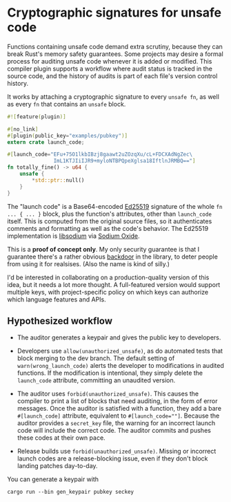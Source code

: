 # Cryptographic signatures for unsafe code

Functions containing unsafe code demand extra scrutiny, because they can break
Rust's memory safety guarantees.  Some projects may desire a formal process for
auditing unsafe code whenever it is added or modified.  This compiler plugin
supports a workflow where audit status is tracked in the source code, and the
history of audits is part of each file's version control history.

It works by attaching a cryptographic signature to every `unsafe fn`, as well
as every `fn` that contains an `unsafe` block.

```rust
#![feature(plugin)]

#[no_link]
#[plugin(public_key="examples/pubkey")]
extern crate launch_code;

#[launch_code="EFu+75O1lkbIBzj8gaawt2uZOzqXu/cL+FDCXAdNgZec\
               ImL1KTJIiIJR9+myloNTBPQpeXglsa18IftlnJRMBQ=="]
fn totally_fine() -> u64 {
    unsafe {
        *std::ptr::null()
    }
}
```

The "launch code" is a Base64-encoded [Ed25519][] signature of the whole `fn
... { ... }` block, plus the function's attributes, other than `launch_code`
itself.  This is computed from the original source files, so it authenticates
comments and formatting as well as the code's behavior.  The Ed25519
implementation is [libsodium][] via [Sodium Oxide][].

[Ed25519]:      http://ed25519.cr.yp.to/
[libsodium]:    https://github.com/jedisct1/libsodium
[Sodium Oxide]: https://github.com/dnaq/sodiumoxide

This is a **proof of concept only**.  My only security guarantee is that I
guarantee there's a rather obvious [backdoor][] in the library, to deter people
from using it for realsises.  (Also the name is kind of silly.)

[backdoor]: http://arstechnica.com/tech-policy/2013/12/launch-code-for-us-nukes-was-00000000-for-20-years/

I'd be interested in collaborating on a production-quality version of this
idea, but it needs a lot more thought.  A full-featured version would support
multiple keys, with project-specific policy on which keys can authorize which
language features and APIs.

## Hypothesized workflow

* The auditor generates a keypair and gives the public key to developers.

* Developers use `allow(unauthorized_unsafe)`, as do automated tests that block
  merging to the dev branch.  The default setting of `warn(wrong_launch_code)`
  alerts the developer to modifications in audited functions.  If the
  modification is intentional, they simply delete the `launch_code` attribute,
  committing an unaudited version.

* The auditor uses `forbid(unauthorized_unsafe)`.  This causes the compiler to
  print a list of blocks that need auditing, in the form of error messages.
  Once the auditor is satisfied with a function, they add a bare
  `#[launch_code]` attribute, equivalent to `#[launch_code=""]`.  Because the
  auditor provides a `secret_key` file, the warning for an incorrect launch
  code will include the correct code.  The auditor commits and pushes these
  codes at their own pace.

* Release builds use `forbid(unauthorized_unsafe)`.  Missing or incorrect
  launch codes are a release-blocking issue, even if they don't block
  landing patches day-to-day.

You can generate a keypair with

```
cargo run --bin gen_keypair pubkey seckey
```
